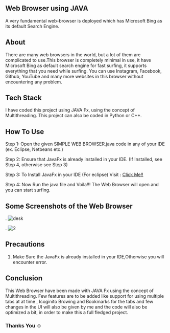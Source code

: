## Web Browser using JAVA
A very fundamental web-browser is deployed which has Microsoft Bing as its default Search Engine.
## About
There are many web browsers in the world, but a lot of them are complicated to use.This browser is completely minimal in use, it have Microsoft Bing as default search engine for fast surfing, it supports everything that you need while surfing. You can use Instagram, Facebook, Github, YouTube and many more websites in this browser without encountering any problem.

## Tech Stack
I have coded this project using JAVA Fx, using the concept of Multithreading.
This project can also be coded in Python or C++.

## How To Use

Step 1: Open the given SIMPLE WEB BROWSER.java code in any of your IDE (ex. Eclipse, Netbeans etc.)

Step 2: Ensure that JavaFx is already installed in your IDE.
         (If Installed, see Step 4, otherwise see Step 3)
         
Step 3: To Install JavaFx in your IDE (For eclipse)
        Visit : [Click Me!!](https://www.javatpoint.com/javafx-with-eclipse)
        
Step 4: Now Run the java file and Voila!!! The Web Browser will open and you can start surfing.

## Some Screenshots of the Web Browser
.
    ![desk](https://user-images.githubusercontent.com/53295960/124376564-34f3e800-dcc5-11eb-8395-eb3aff08b8a4.JPG)

.
    ![2](https://user-images.githubusercontent.com/53295960/124376575-463cf480-dcc5-11eb-9804-d0150df773af.JPG)

## Precautions
 1. Make Sure the JavaFx is already installed in your IDE,Otherwise you will encounter error.

## Conclusion
This Web Browser have been made with JAVA Fx using the concept of Multithreading. Few features are to be added like support for using multiple tabs at at time , Icoginito Browing and Bookmarks for the tabs and few changes in the UI will also be given by me and the code will also be optimized a bit, in order to make this a full fledged project.
 
### Thanks You :relaxed:

